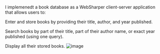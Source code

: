 I implemenedt a book database as a WebSharper client-server application that allows users to:

Enter and store books by providing their title, author, and year published.

Search books by part of their title, part of their author name, or exact year published (using one query).

Display all their stored books.
![image](https://user-images.githubusercontent.com/65893401/166165179-7790f6b9-e6e3-4a29-8760-63e6f1140aac.png)
